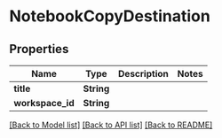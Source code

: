 # NotebookCopyDestination

## Properties

Name | Type | Description | Notes
------------ | ------------- | ------------- | -------------
**title** | **String** |  | 
**workspace_id** | **String** |  | 

[[Back to Model list]](../README.md#documentation-for-models) [[Back to API list]](../README.md#documentation-for-api-endpoints) [[Back to README]](../README.md)


